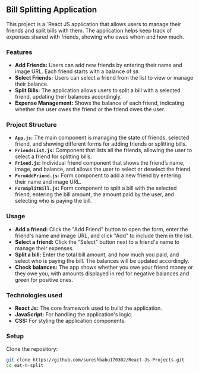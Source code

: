 ## Bill Splitting Application

This project is a `React JS application that allows users to manage their friends and split bills with them. The application helps keep track of expenses shared with friends, showing who owes whom and how much.

### Features

- **Add Friends:** Users can add new friends by entering their name and image URL. Each friend starts with a balance of `$0`.
- **Select Friends:** Users can select a friend from the list to view or manage their balance.
- **Split Bills:** The application allows users to split a bill with a selected friend, updating their balances accordingly.
- **Expense Management:** Shows the balance of each friend, indicating whether the user owes the friend or the friend owes the user.

### Project Structure

- **`App.js`:** The main component is managing the state of friends, selected friend, and showing different forms for adding friends or splitting bills.
- **`FriendsList.js`:** Component that lists all the friends, allowing the user to select a friend for splitting bills.
- **`Friend.js`:** Individual friend component that shows the friend’s name, image, and balance, and allows the user to select or deselect the friend.
- **`FormAddFriend.js`:** Form component to add a new friend by entering their name and image URL.
- **`FormSplitBill.js`:** Form component to split a bill with the selected friend, entering the bill amount, the amount paid by the user, and selecting who is paying the bill.

### Usage

- **Add a friend:** Click the "Add Friend" button to open the form, enter the friend's name and image URL, and click "Add" to include them in the list.
- **Select a friend:** Click the "Select" button next to a friend's name to manage their expenses.
- **Split a bill:** Enter the total bill amount, and how much you paid, and select who is paying the bill. The balances will be updated accordingly.
- **Check balances:** The app shows whether you owe your friend money or they owe you, with amounts displayed in red for negative balances and green for positive ones.

### Technologies used

- **React Js:** The core framework used to build the application.
- **JavaScript:** For handling the application's logic.
- **CSS:** For styling the application components.

### Setup

Clone the repository:

```bash
git clone https://github.com/sureshbabu170302/React-Js-Projects.git
cd eat-n-split
```
